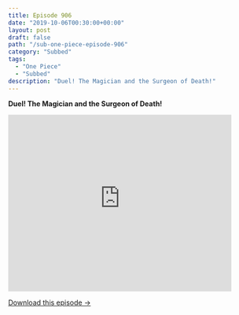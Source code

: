 ```yaml
---
title: Episode 906
date: "2019-10-06T00:30:00+00:00"
layout: post
draft: false
path: "/sub-one-piece-episode-906"
category: "Subbed"
tags:
  - "One Piece"
  - "Subbed"
description: "Duel! The Magician and the Surgeon of Death!"
---
```


**Duel! The Magician and the Surgeon of Death!**

<iframe width="640" height="360" src="https://www.rapidvideo.com/e/G7WG0492AM" frameborder="0" marginwidth=0 marginheight=0 scrolling=no allowfullscreen style="max-width:90%;"></iframe>

<a href="http://ouo.io/qs/eCodkFEQ?s=https://www.rapidvideo.com/d/G7WG0492AM" class="styled_a">Download this episode →</a>
